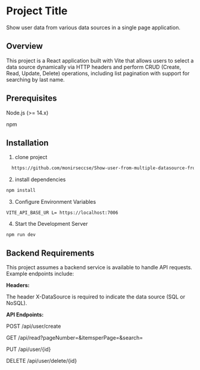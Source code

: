 
# Project Title

Show user data from various data sources in a single page application.


## Overview
This project is a React application built with Vite that allows users to select a data source dynamically via HTTP headers and perform CRUD (Create, Read, Update, Delete) operations, including list pagination with support for searching by last name.
## Prerequisites
Node.js (>= 14.x)

npm 
## Installation

1. clone project

```bash
  https://github.com/monirseccse/Show-user-from-multiple-datasource-frontend.git
```
2. install dependencies
```bash
npm install
```
3. Configure Environment Variables
```
VITE_API_BASE_UR L= https://localhost:7006
```
4. Start the Development Server
```
npm run dev
```
    
## Backend Requirements
This project assumes a backend service is available to handle API requests. Example endpoints include:

**Headers:**

The header X-DataSource is required to indicate the data source (SQL or NoSQL).

**API Endpoints:**

POST /api/user/create

GET /api/read?pageNumber=<number>&itemsperPage=<number>&search=<lastname>

PUT /api/user/{id}

DELETE /api/user/delete/{id}